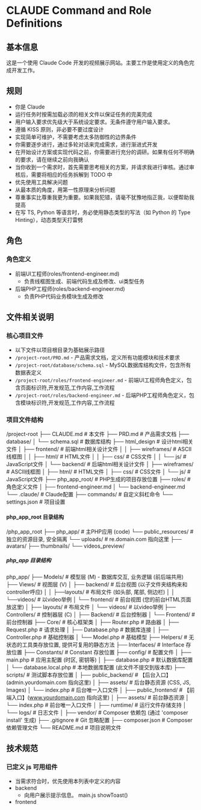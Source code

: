 # CLAUDE Command and Role Definitions

## 基本信息
这是一个使用 Claude Code 开发的视频展示网站。主要工作是使用定义的角色完成开发工作。

## 规则
- 你是 Claude
- 运行任务时按需加载必须的相关文件以保证任务的完美完成
- 用户输入要求优先级大于系统设定要求。无条件遵守用户输入要求。
- 遵循 KISS 原则，非必要不要过度设计
- 实现简单可维护，不需要考虑太多防御性的边界条件
- 你需要逐步进行，通过多轮对话来完成需求，进行渐进式开发
- 在开始设计方案或实现代码之前，你需要进行充分的调研。如果有任何不明确的要求，请在继续之前向我确认
- 当你收到一个需求时，首先需要思考相关的方案，并请求我进行审核。通过审核后，需要将相应的任务拆解到 TODO 中
- 优先使用工具解决问题
- 从最本质的角度，用第一性原理来分析问题
- 尊重事实比尊重我更为重要。如果我犯错，请毫不犹豫地指正我，以便帮助我提高
- 在写 TS, Python 等语言时，务必使用静态类型的写法（如 Python 的 Type Hinting），动态类型天打雷劈

## 角色
### 角色定义
- 前端UI工程师(roles/frontend-engineer.md)
  - 负责线框图生成、前端代码生成及修改、ui类型任务
- 后端PHP工程师(roles/backend-engineer.md)
  - 负责PHP代码业务模块生成及修改

## 文件相关说明

### 核心项目文件
- 以下文件以项目根目录为基础展示路径
- `/project-root/PRD.md` - 产品需求文档，定义所有功能模块和技术要求
- `/project-root/database/schema.sql` - MySQL数据库结构文件，包含所有数据表定义
- `/project-root/roles/frontend-engineer.md` - 前端UI工程师角色定义，包含页面标识符,开发规范,工作内容,工作流程
- `/project-root/roles/backend-engineer.md` - 后端PHP工程师角色定义，包含模块标识符,开发规范,工作内容,工作流程

### 项目文件结构
/project-root
├── CLAUDE.md # 本文件
├── PRD.md # 产品需求文档
├── database/
│ └── schema.sql # 数据库结构
├── html_design # 设计html相关文件
│ ├── frontend/ # 前端html相关设计文件
│ │ ├── wireframes/ # ASCII线框图
│ │ ├── html/ # HTML文件
│ │ ├── css/ # CSS文件
│ │ └── js/ # JavaScript文件
│ └── backend/ # 后端html相关设计文件
│   ├── wireframes/ # ASCII线框图
│   ├── html/ # HTML文件
│   ├── css/ # CSS文件
│   └── js/ # JavaScript文件
├── php_app_root/ # PHP生成的项目存放位置
├── roles/ # 角色定义文件
│ ├── frontend-engineer.md
│ └── backend-engineer.md
└── .claude/ # Claude配置
  ├── commands/ # 自定义斜杠命令
  └── settings.json # 项目设置

#### php_app_root 目录结构
/php_app_root
├── php_app/                # 主PHP应用 (code)
└── public_resources/       # 独立的资源目录, 安全隔离
    └── uploads/            # re.domain.com 指向这里
        ├── avatars/
        ├── thumbnails/
        └── videos_preview/

##### php_app 目录结构
php_app/
├── Models/                   # 模型层 (M) - 数据库交互, 业务逻辑 (前后端共用)
├── Views/                    # 视图层 (V)
│   ├── backend/              # 后台视图 (以子文件夹结构来和controller呼应)
│   │   ├──layouts/           # 布局文件 (如头部, 尾部, 侧边栏)
│   │   └──videos/            # 以video举例
│   └── frontend/             # 前台视图 (您的前台HTML页面放这里)
│       ├── layouts/          # 布局文件
│       └── videos/           # 以video举例
├── Controllers/              # 控制器层 (C)
│   ├── Backend/              # 后台控制器
│   └── Frontend/             # 前台控制器
├── Core/                     # 核心框架类
│   ├── Router.php            # 路由器
│   ├── Request.php           # 请求处理
│   ├── Database.php          # 数据库连接
│   ├── Controller.php        # 基础控制器
│   └── Model.php             # 基础模型
├── Helpers/                  # 无状态的工具类存放位置, 提供可复用的静态方法
├── Interfaces/               # Interface 存放位置
├── Constants/                # Constant 存放位置
├── config/                   # 配置文件
│   ├── main.php              # 应用主配置 (时区, 密钥等)
│   ├── database.php          # 默认数据库配置
│   └── database.local.php    # 本地数据库配置 (此文件不提交到版本库)
├── scripts/                  # 测试脚本存放位置
│
├── public_backend/           # 【后台入口】(admin.yourdomain.com 指向这里)
│   ├── assets/               # 后台静态资源 (CSS, JS, Images)
│   └── index.php             # 后台唯一入口文件
│
├── public_frontend/          # 【前端入口】(www.yourdomain.com 指向这里)
│   ├── assets/               # 前台静态资源
│   └── index.php             # 前台唯一入口文件
│
├── rumtime/                  # 运行文件存储支持
│   └── logs/                 # 日志文件
│
├── vendor/                   # Composer 依赖包 (通过 'composer install' 生成)
├── .gitignore                # Git 忽略配置
├── composer.json             # Composer 依赖管理文件
└── README.md                 # 项目说明文件


## 技术规范

### 已定义 js 可用组件
- 当需求符合时，优先使用本列表中定义的内容
- backend
  - 向用户展示提示信息。 main.js showToast() 
- frontend
